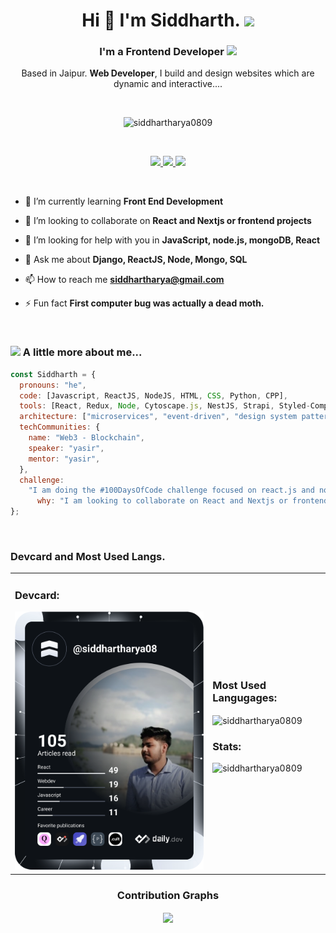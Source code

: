 <h1 align="center">
	Hi 👋 I'm Siddharth.
	<img src="https://media.giphy.com/media/mGcNjsfWAjY5AEZNw6/giphy.gif" width="50" />
</h1>

<h3 align="center">
	I'm a Frontend Developer
	<img src="https://media.giphy.com/media/WUlplcMpOCEmTGBtBW/giphy.gif" width="30">
</h3>

<p align="center"> Based in Jaipur. <B>Web Developer</B>, I build and design websites which are dynamic and interactive....
</p>

<br>

<div>
	<p align="center">
		<img src="https://komarev.com/ghpvc/?username=siddhartharya0809&label=Profile%20views&color=0e75b6&style=flat" alt="siddhartharya0809" />
	</p>
</div>

<br>

<div>
	<p align="center">
		<a href="https://twitter.com/_siddhartharya_">
			<img src="https://img.shields.io/twitter/follow/_siddhartharya_?label=Twitter&logo=twitter&style=for-the-badge&color=blue" />
		</a>
		<a href="https://www.linkedin.com/in/siddhartharya084/">
			<img src="https://img.shields.io/badge/linkedin-linkedin-blue?logo=linkedin&style=for-the-badge&color=blue" />
		</a>
		<a href="https://www.instagram.com/_siddharth.arya_">
			<img src="https://img.shields.io/badge/instagram-instagram-blue?logo=instagram&style=for-the-badge&color=blue" />
		</a>
	</p>
</div>

<br>

- 🌱 I’m currently learning **Front End Development**

- 👯 I’m looking to collaborate on **React and Nextjs or frontend projects**

- 🤝 I’m looking for help with you in **JavaScript, node.js, mongoDB, React**

- 💬 Ask me about **Django, ReactJS, Node, Mongo, SQL**

- 📫 How to reach me **siddhartharya@gmail.com**

- ⚡ Fun fact **First computer bug was actually a dead moth.**

<br>

### <img src="https://media.giphy.com/media/VgCDAzcKvsR6OM0uWg/giphy.gif" width="50"> A little more about me...

```javascript
const Siddharth = {
  pronouns: "he",
  code: [Javascript, ReactJS, NodeJS, HTML, CSS, Python, CPP],
  tools: [React, Redux, Node, Cytoscape.js, NestJS, Strapi, Styled-Components, Jest, HubSpot CMS,
  architecture: ["microservices", "event-driven", "design system pattern"],
  techCommunities: {
    name: "Web3 - Blockchain",
    speaker: "yasir",
    mentor: "yasir",
  },
  challenge:
    "I am doing the #100DaysOfCode challenge focused on react.js and node.js. I am looking to learn more about the web and blockchain.",
	  why: "I am looking to collaborate on React and Nextjs or frontend projects.",
};
```

<br>
<div>
	<h3>Devcard and Most Used Langs.</h3>
	<table>
	<tr>
		<td>
			<h3>Devcard:</h3>
			<a href="https://app.daily.dev/siddhartharya08">
				<img src="https://github.com/siddhartharya0809/siddhartharya0809/blob/main/devcard.svg" width="400" alt="Siddharth Arya's Dev Card"/>
			</a>
		</td>
		<td>
			<h3>Most Used Langugages:</h3>
			<p>
				<img align="center" src="https://github-readme-stats.vercel.app/api/top-langs?username=siddhartharya0809&show_icons=true&locale=en&layout=compact&theme=radical" alt="siddhartharya0809" />
			</p>
			<h3>Stats:</h3>
			<p>
				<img src="https://github-readme-stats.vercel.app/api?username=siddhartharya0809&show_icons=true&theme=radical" alt="siddhartharya0809">
			</p>
		</td>
	</tr>
</table>
</div>

<div align="center">
	<h3>Contribution Graphs</h3>
	<p>
    <a href="https://twitter.com/siddhartharya0809">
    <img align="center" src="https://activity-graph.herokuapp.com/graph?username=siddhartharya0809&theme=dracula" />
  </a>
</p>

</div>
